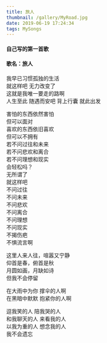 ```yaml
---
title: 旅人 
thumbnail: /gallery/MyRoad.jpg
date: 2019-06-19 17:24:34
tags: MySongs 
---
```

#### 自己写的第一首歌
#### 歌名：旅人  
我早已习惯孤独的生活  
就这样吧 无力改变了  
这就是我唯一要走的路啊  
人生至此 随遇而安吧
背上行囊 就此出发  
<!-- more -->
害怕的东西依然害怕                                
但可以面对  
喜欢的东西依旧喜欢  
但可以不拥有  
若不问过往和未来  
若不问悲欢和离合  
若不问理想和现实  
会轻松吗？  
无所谓了  
就这样吧   
不问过往  
不问未来  
不问悲欢  
不问离合  
不问理想  
不问现实  
不揭伤疤  
不惧流言啊  

这里人来人往，喧嚣又宁静  
仰首是春，俯首是秋   
月圆如画，月缺如诗  
但我不会停留  

在大雨中为你   撑伞的人啊                                
在黑暗中默默   抱紧你的人啊

逗我笑的人 陪我哭的人  
和我聊天的人 来看我的人  
以我为重的人 想念我的人  
我不会遗忘 

